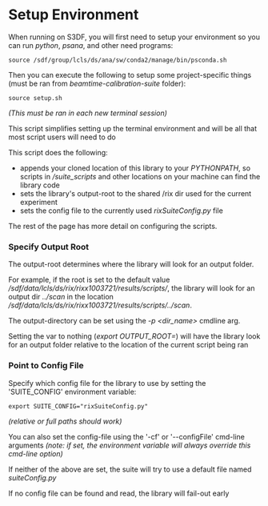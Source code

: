 # Setup Environment

When running on S3DF, you will first need to setup your environment so you can run _python_, _psana_, and other need programs:
```
source /sdf/group/lcls/ds/ana/sw/conda2/manage/bin/psconda.sh
```

Then you can execute the following to setup some project-specific things (must be ran from _beamtime-calibration-suite_ folder):
```
source setup.sh
```
_(This must be ran in each new terminal session)_

This script simplifies setting up the terminal environment and will be all that most script users will need to do

This script does the following:  
* appends your cloned location of this library to your _PYTHONPATH_, so scripts in _/suite_scripts_ and other locations on your machine can find the library code  
* sets the library's output-root to the shared /rix dir used for the current experiment   
* sets the config file to the currently used _rixSuiteConfig.py_ file  

The rest of the page has more detail on configuring the scripts.

### Specify Output Root

The output-root determines where the library will look for an output folder. 

For example, if the root is set to the default value _/sdf/data/lcls/ds/rix/rixx1003721/results/scripts/_, the library will look for an output dir _../scan_ in the location _/sdf/data/lcls/ds/rix/rixx1003721/results/scripts/../scan_.

The output-directory can be set using the _-p \<dir_name>_ cmdline arg.

Setting the var to nothing (_export OUTPUT_ROOT=_) will have the library look for an output folder relative to the location of the current script being ran  


### Point to Config File

Specify which config file for the library to use by setting the 'SUITE_CONFIG' environment variable:
```
export SUITE_CONFIG="rixSuiteConfig.py" 
```
_(relative or full paths should work)_

You can also set the config-file using the '-cf' or '--configFile' cmd-line arguments 
_(note: if set, the environment variable will always override this cmd-line option)_

If neither of the above are set, the suite will try to use a default file named _suiteConfig.py_

If no config file can be found and read, the library will fail-out early